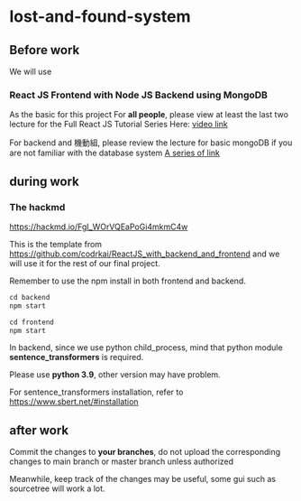 # lost-and-found-system

## Before work
We will use 
### React JS Frontend with Node JS Backend using MongoDB 
As the basic for this project
For **all people**, please view at least the last two lecture for the Full React JS Tutorial Series Here:
[video link](https://www.youtube.com/playlist?list=PL7lXhMmy4JB5X38OT1JzXLmgP2hUM-v5f)

For backend and 機動組, please review the lecture for basic mongoDB if you are not familiar with the database system
[A series of link](https://www.youtube.com/watch?v=ExcRbA7fy_A&list=PL4cUxeGkcC9h77dJ-QJlwGlZlTd4ecZOA)

## during work

### The hackmd

 https://hackmd.io/FgI_WOrVQEaPoGi4mkmC4w

This is the template from https://github.com/codrkai/ReactJS_with_backend_and_frontend
and we will use it for the rest of our final project.

Remember to use the npm install in both frontend and backend.

```javascript
cd backend
npm start

cd frontend
npm start
```

In backend, since we use python child_process, mind that python module **sentence_transformers** is required.

Please use **python 3.9**, other version may have problem.

For sentence_transformers installation, refer to https://www.sbert.net/#installation

## after work

Commit the changes to **your branches**, do not upload the corresponding changes to main branch or master branch unless authorized

Meanwhile, keep track of the changes may be useful, some gui such as sourcetree will work a lot.

